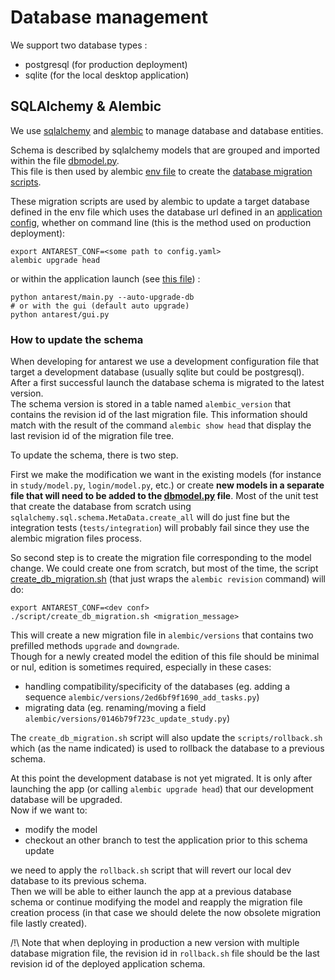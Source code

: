 # Database management

We support two database types :
- postgresql (for production deployment)
- sqlite (for the local desktop application)

## SQLAlchemy & Alembic

We use [sqlalchemy](https://www.sqlalchemy.org/) and [alembic](https://alembic.sqlalchemy.org/en/latest/)
to manage database and database entities.

Schema is described by sqlalchemy models that are grouped and imported within
the file [dbmodel.py](https://github.com/AntaresSimulatorTeam/AntaREST/blob/master/antarest/dbmodel.py). \
This file is then used by alembic [env file](https://github.com/AntaresSimulatorTeam/AntaREST/blob/master/alembic/env.py) 
to create the [database migration scripts](https://github.com/AntaresSimulatorTeam/AntaREST/blob/master/alembic/versions).

These migration scripts are used by alembic to update a target database defined in the env file which
uses the database url defined in an [application config]('../install/2-CONFIG.md'), whether on command line 
(this is the method used on production deployment):
```
export ANTAREST_CONF=<some path to config.yaml>
alembic upgrade head
```
or within the application launch (see [this file](https://github.com/AntaresSimulatorTeam/AntaREST/blob/master/antarest/core/persistence.py)) :
```
python antarest/main.py --auto-upgrade-db
# or with the gui (default auto upgrade)
python antarest/gui.py
```

### How to update the schema

When developing for antarest we use a development configuration file that target
a development database (usually sqlite but could be postgresql). After a first successful launch the database
schema is migrated to the latest version.\
The schema version is stored in a table named `alembic_version` that contains the revision id of the last migration file. 
This information should match with the result of the command `alembic show head` that display the last revision id of the migration file tree.

To update the schema, there is two step.

First we make the modification we want in the existing models (for instance in `study/model.py`, `login/model.py`, etc.)
or create **new models in a separate file that will need to be added to the [dbmodel.py](https://github.com/AntaresSimulatorTeam/AntaREST/blob/master/antarest/dbmodel.py) file**.
Most of the unit test that create the database from scratch using `sqlalchemy.sql.schema.MetaData.create_all` will do just fine but the integration tests (`tests/integration`) will probably
fail since they use the alembic migration files process.

So second step is to create the migration file corresponding to the model change. We could create one from scratch, but most of the time,
the script [create_db_migration.sh](https://github.com/AntaresSimulatorTeam/AntaREST/blob/master/scripts/create_db_migration.sh) (that just wraps the `alembic revision` command) will do:
```
export ANTAREST_CONF=<dev conf>
./script/create_db_migration.sh <migration_message>
```
This will create a new migration file in `alembic/versions` that contains two prefilled methods `upgrade` and `downgrade`.\
Though for a newly created model the edition of this file should be minimal or nul, edition is sometimes required, especially in these cases:
- handling compatibility/specificity of the databases (eg. adding a sequence `alembic/versions/2ed6bf9f1690_add_tasks.py`)
- migrating data (eg. renaming/moving a field `alembic/versions/0146b79f723c_update_study.py`)

The `create_db_migration.sh` script will also update the `scripts/rollback.sh` which (as the name indicated) is used to rollback the database to a previous schema.

At this point the development database is not yet migrated. It is only after launching the app (or calling `alembic upgrade head`) that our
development database will be upgraded.\
Now if we want to:
- modify the model
- checkout an other branch to test the application prior to this schema update

we need to apply the `rollback.sh` script that will revert our local dev database to its previous schema.\
Then we will be able to either launch the app at a previous database schema or continue modifying the model and reapply
the migration file creation process (in that case we should delete the now obsolete migration file lastly created).

/!\ Note that when deploying in production a new version with multiple database migration file, the revision id in `rollback.sh` file
should be the last revision id of the deployed application schema. 
  